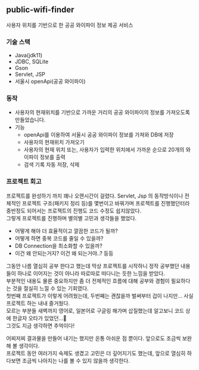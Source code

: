 ## public-wifi-finder
사용자 위치를 기반으로 한 공공 와이파이 정보 제공 서비스
<br>

### 기술 스택
* Java(jdk11)
* JDBC, SQLite
* Gson
* Servlet, JSP
* 서울시 openApi(공공 와이파이)  
  
  
### 동작
* 사용자의 현재위치를 기반으로 가까운 거리의 공공 와이파이의 정보를 가져오도록 만들었습니다.
* 기능
  * openApi를 이용하여 서울시 공공 와이파이 정보를 가져와 DB에 저장
  * 사용자의 현재위치 가져오기
  * 사용자의 현재 위치 또는, 사용자가 입력한 위치에서 가까운 순으로 20개의 와이파이 정보를 출력
  * 검색 기록 자동 저장, 삭제  
    
    
### 프로젝트 회고
프로젝트를 완성하기 까지 꽤나 오랜시간이 걸렸다.
Servlet, Jsp 의 동작방식이나 전체적인 프로젝트 구조(패키지 정리 등)를 몇번이고 바꿔가며 프로젝트를 진행했던터라 중반정도 되어서는 프로젝트의 진행도 코드 수정도 쉽지않았다.  
그렇게 프로젝트를 진행하며 별의별 고민과 생각들을 했었다.
* 어떻게 해야 더 효율적이고 깔끔한 코드가 될까?
* 어떻게 하면 중복 코드를 줄일 수 있을까?
* DB Connection을 최소화할 수 있을까?
* 이건 왜 안되는거지? 이건 왜 되는거야..? 등등  
  
그동안 나름 열심히 공부 한다고 했는데 막상 프로젝트를 시작하니 정작 공부했던 내용들이 하나로 이어지는 것이 아니라 따로따로 떠다니는 듯한 느낌을 받았다.  
부분적인 내용도 물론 중요하지만 좀 더 전체적인 흐름에 대해 공부와 경험이 필요하다는 것을 절실히 느낄 수 있는 기회였다.  
첫번째 프로젝트가 이렇게 어려웠는데, 두번째는 괜찮을까 벌써부터 겁이 나지만... 사실 프로젝트 하는 내내 즐거웠다.   
모르는 부분들 새벽까지 영어로, 일본어로 구글링 해가며 삽질했는데 알고보니 코드 상에 한글자 오타가 있었던...🥹  
그것도 지금 생각하면 추억이다!

어찌저찌 결과물을 만들어 내기는 했지만 온통 아쉬운 점 뿐이다. 앞으로도 조금씩 보완해 볼 생각이다.  
프로젝트 동안 여러가지 숙제도 생겼고 고민은 더 깊어지기도 했는데, 앞으로 열심히 하다보면 조금씩 나아지는 나를 볼 수 있지 않을까 생각한다.

